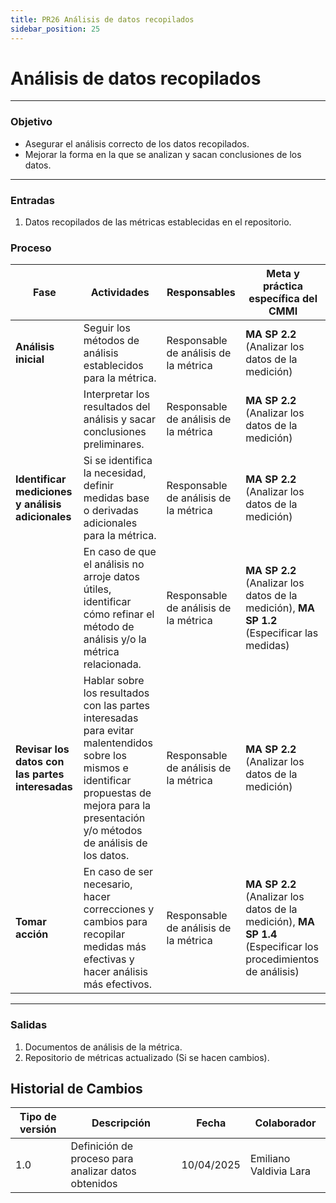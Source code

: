 ```yaml
---
title: PR26 Análisis de datos recopilados
sidebar_position: 25
---
```


# Análisis de datos recopilados

---

### Objetivo

- Asegurar el análisis correcto de los datos recopilados.
- Mejorar la forma en la que se analizan y sacan conclusiones de los datos.

---

### Entradas

1. Datos recopilados de las métricas establecidas en el repositorio.

### Proceso

| Fase                                | Actividades                                                                                                                                                                                                                                          | Responsables                                   | Meta y práctica específica del CMMI                                                                                                                                                                                                                                                                                                                |
| ----------------------------------- | ---------------------------------------------------------------------------------------------------------------------------------------------------------------------------------------------------------------------------------------------------- | ---------------------------------------------- | -------------------------------------------------------------------------------------------------------------------------------------------------------------------------------------------------------------------------------------------------------------------------------------------------------------------------------------------------- |
| **Análisis inicial**    | Seguir los métodos de análisis establecidos para la métrica.                                                         | Responsable de análisis de la métrica                                    | **MA SP 2.2** (Analizar los datos de la medición)                                                                                                                                                                                                                                                                                                          |
|      | Interpretar los resultados del análisis y sacar conclusiones preliminares.                                                                                                                                                                                | Responsable de análisis de la métrica                                    | **MA SP 2.2** (Analizar los datos de la medición)                                                                                                                                     |
| **Identificar mediciones y análisis adicionales** | Si se identifica la necesidad, definir medidas base o derivadas adicionales para la métrica. | Responsable de análisis de la métrica | **MA SP 2.2** (Analizar los datos de la medición)|          
|  | En caso de que el análisis no arroje datos útiles, identificar cómo refinar el método de análisis y/o la métrica relacionada.                                                                                                                                                                   | Responsable de análisis de la métrica                                    | **MA SP 2.2** (Analizar los datos de la medición), **MA SP 1.2** (Especificar las medidas)                                                                      
| **Revisar los datos con las partes interesadas**          | Hablar sobre los resultados con las partes interesadas para evitar malentendidos sobre los mismos e identificar propuestas de mejora para la presentación y/o métodos de análisis de los datos.                                                                                                                                        | Responsable de análisis de la métrica                                    | **MA SP 2.2** (Analizar los datos de la medición)                                                                                                                                                       |
| **Tomar acción**                       | En caso de ser necesario, hacer correcciones y cambios para recopilar medidas más efectivas y hacer análisis más efectivos.                                                                                                                                                            | Responsable de análisis de la métrica                                    | **MA SP 2.2** (Analizar los datos de la medición), **MA SP 1.4** (Especificar los procedimientos de análisis)                                                                                                                                                                                                                         |

---

### Salidas

1. Documentos de análisis de la métrica.
2. Repositorio de métricas actualizado (Si se hacen cambios).

## Historial de Cambios

| Tipo de versión                   |   Descripción    | Fecha |  Colaborador   |
| ----------------------- | ----------------------------------- | ------- | --------|
|  1.0   | Definición de proceso para analizar datos obtenidos| 10/04/2025   | Emiliano Valdivia Lara |
